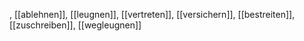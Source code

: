 , [[ablehnen]], [[leugnen]], [[vertreten]], [[versichern]], [[bestreiten]], [[zuschreiben]], [[wegleugnen]]